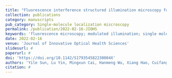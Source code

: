 ```yaml
---
title: "Fluorescence interference structured illumination microscopy for 3D morphology imaging with high axial resolution"
collection: publications
category: manuscripts
pub_category: Single-molecule localization miscroscopy
permalink: /publication/2022-02-16-JIOHS
keywords: 'fluorescence microscopy; modulated illumination; single molecule localization microscopy'
date: 2022-02-16
venue: 'Journal of Innovative Optical Health Sciences'
slidesurl: #
paperurl: #
doi: 'https://doi.org/10.1142/S179354582230004X'
authors: 'Yile Sun, Lu Yin, Mingxun Cai, Hanmeng Wu, Xiang Hao, Cuifang Kuang, Xu Liu'
citation: #
---
```

